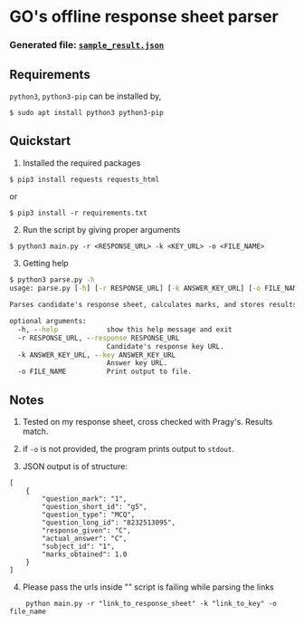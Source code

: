 # GO's offline response sheet parser

### Generated file: [`sample_result.json`](./sample_result.json)

## Requirements

`python3`, `python3-pip` can be installed by,

```sh
$ sudo apt install python3 python3-pip
```

## Quickstart

1. Installed the required packages

```sh
$ pip3 install requests requests_html
```
or
```
$ pip3 install -r requirements.txt
```
2. Run the script by giving proper arguments
```
$ python3 main.py -r <RESPONSE_URL> -k <KEY_URL> -o <FILE_NAME>
```

3. Getting help
```cmd
$ python3 parse.py -h
usage: parse.py [-h] [-r RESPONSE_URL] [-k ANSWER_KEY_URL] [-o FILE_NAME]

Parses candidate's response sheet, calculates marks, and stores results as JSON.

optional arguments:
  -h, --help            show this help message and exit
  -r RESPONSE_URL, --response RESPONSE_URL
                        Candidate's response key URL.
  -k ANSWER_KEY_URL, --key ANSWER_KEY_URL
                        Answer key URL.
  -o FILE_NAME          Print output to file.
```


## Notes

1. Tested on my response sheet, cross checked with Pragy's. Results match.

2. if `-o` is not provided, the program prints output to `stdout`.

3. JSON output is of structure:

```
[
    {
        "question_mark": "1",
        "question_short_id": "g5",
        "question_type": "MCQ",
        "question_long_id": "8232513095",
        "response_given": "C",
        "actual_answer": "C",
        "subject_id": "1",
        "marks_obtained": 1.0
    }
]
```

4. Please pass the urls inside "" script is failing while parsing the links

```
    python main.py -r "link_to_response_sheet" -k "link_to_key" -o file_name
```
